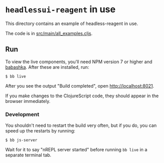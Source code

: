 # `headlessui-reagent` in use

This directory contains an example of headless-reagent in use.

The code is in [src/main/all_examples.cljs](src/main/all_examples.cljs).

## Run

To view the live components, you'll need NPM version 7 or higher and
[babashka](https://github.com/babashka/babashka#installation). After these are
installed, run:

    $ bb live

After you see the output "Build completed", open
[http://localhost:8021](http://localhost:8021).

If you make changes to the ClojureScript code, they should appear in the browser
immediately.

### Development

You shouldn't need to restart the build very often, but if you do, you can speed
up the restarts by running:

    $ bb js-server
    
Wait for it to say "nREPL server started" before running `bb live` in a separate
terminal tab.
